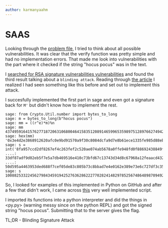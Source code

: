 ```yaml
---
author: karmanyaahm
---
```


# SAAS

Looking through the [problem file](server.py), I tried to think about all possible vulnerabilities. It was clear that the verify function was pretty simple and had no implementation errors. That made me look into vulnerabilities with the part where it checked if the string "hocus pocus" was in the text.

I [searched for RSA signature vulnerabilities vulnerabilities](https://duckduckgo.com/?t=ffab&q=rsa+signature+vulnerabilities&ia=web) and found the third result talking about a `blinding attack`. Reading through [the article](https://masterpessimistaa.wordpress.com/2017/07/10/blinding-attack-on-rsa-digital-signatures/) I realized I had seen something like this before and set out to implement this attack.

I succesfully implemented the first part in sage and even got a signature back for `M'` but didn't know how to implement the rest.

```sage
sage: from Crypto.Util.number import bytes_to_long                                                    
sage: m = bytes_to_long(b"hocus pocus")                                                               
sage: mm = ((r^e)*m)%n                                                                                
sage: mm                                                                                              
43749591641576277187206310680046415835120891465996535989751289766274942137843271328264605192419304272872693128837647429500421233292982464515003568122550003591909317711114198519524245026477570460445130263674126158037752191385833585943499050560440046202234979066334420748876993523792041648079963478052583586310
sage: hex(mm)                                                                                         
'0x3e4d2e3868912620afc0e9bd91570a9f30c8084dcfa9d7e8b61ece1335fe985d88eb7f2f8d9e1cd3b39ae97c7db7891d09d70d5edd6a05e7c6754382149165c8213440a9073a77d6fd92eabf6068da917158ea7043ddd9ace38c5a267539567d0e80bed68d236614717e4d1b545f15464b9b09b35cd061469744cb1296fd3a06'
sage: s = int('8fa957ccd2df8267ef4c263fef2c520ae074ab5678a0ffe948fd0f88692438849f98cd51615228bb409538a
....: 33df87adf9d02eb5f7e5a7db469516e410c73bfd67c13743d34d8c67968a12feaacd4323ec499a4fbd0a11c7a5cd96da
....: 50d595a4463953ded688f7cef05de83c805b73c8bbad7e4e0162e389e73e6c727df3c35d2',16)                  
sage: s                                                                                               
100882533224562798434591942527636286222770282414829785256748648987094920701900368543541437543511348313394164788681585487304175387647389557730879242841689276094670036262233336302678774924432749470416842023051569345557948795004884791203530624874890385295859515582931768459559534803148801981175222695414556538322
```

So, I looked for examples of this implemented in Python on GitHub and after a few that didn't work, I came across [this](https://github.com/ashuanindian/Blind-Signature/blob/master/RSA/blind.py) very well implemented script.

I imported its functions into a python interpreter and did the things in <py.py> (warning messy since on the python REPL) and got the signed string "hocus pocus".
Submitting that to the server gives the flag.

TL;DR - Blinding Signature Attack
